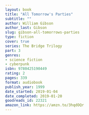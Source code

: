 ```yaml
---
layout: book
title: "All Tomorrow's Parties"
subtitle: ""
author: William Gibson
author_last: Gibson
slug: gibson-all-tomorrows-parties
type: fiction
cover: true
series: The Bridge Trilogy
part: 3
genres:
- science fiction
- cyberpunk
isbn: 9780425190449
rating: 2
pages: 339
format: audiobook
publish_year: 1999
date_started: 2019-01-04
date_completed: 2019-01-20
goodreads_id: 22321
amazon_link: https://amzn.to/3hqdOQr
---
```

